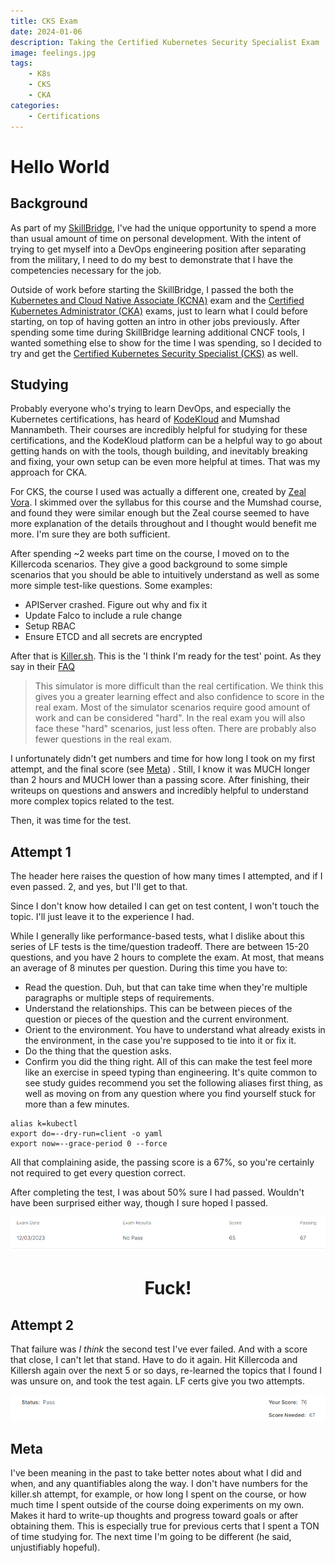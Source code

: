 ```yaml
---
title: CKS Exam
date: 2024-01-06
description: Taking the Certified Kubernetes Security Specialist Exam
image: feelings.jpg
tags: 
    - K8s
    - CKS
    - CKA
categories:
    - Certifications
---
```

# Hello World

## Background

As part of my [SkillBridge](https://skillbridge.osd.mil/), I've had the unique opportunity to spend a more than usual amount of time on personal development. With the intent of trying to get myself into a DevOps engineering position after separating from the military, I need to do my best to demonstrate that I have the competencies necessary for the job. 

Outside of work before starting the SkillBridge, I passed the both the [Kubernetes and Cloud Native Associate (KCNA)](https://training.linuxfoundation.org/certification/kubernetes-cloud-native-associate/) exam and the [Certified Kubernetes Administrator (CKA)](https://training.linuxfoundation.org/certification/certified-kubernetes-administrator-cka/) exams, just to learn what I could before starting, on top of having gotten an intro in other jobs previously. After spending some time during SkillBridge learning additional CNCF tools, I wanted something else to show for the time I was spending, so I decided to try and get the [Certified Kubernetes Security Specialist (CKS)](https://training.linuxfoundation.org/certification/certified-kubernetes-security-specialist/) as well. 

## Studying

Probably everyone who's trying to learn DevOps, and especially the Kubernetes certifications, has heard of [KodeKloud](https://kodekloud.com) and Mumshad Mannambeth. Their courses are incredibly helpful for studying for these certifications, and the KodeKloud platform can be a helpful way to go about getting hands on with the tools, though building, and inevitably breaking and fixing, your own setup can be even more helpful at times. That was my approach for CKA. 

For CKS, the course I used was actually a different one, created by [Zeal Vora](https://digitalu.udemy.com/course/certified-kubernetes-security-specialist-certification/). I skimmed over the syllabus for this course and the Mumshad course, and found they were similar enough but the Zeal course seemed to have more explanation of the details throughout and I thought would benefit me more. I'm sure they are both sufficient. 

After spending ~2 weeks part time on the course, I moved on to the Killercoda scenarios. They give a good background to some simple scenarios that you should be able to intuitively understand as well as some more simple test-like questions. Some examples:
* APIServer crashed. Figure out why and fix it
* Update Falco to include a rule change
* Setup RBAC
* Ensure ETCD and all secrets are encrypted

After that is [Killer.sh](https://killer.sh/cks). This is the 'I think I'm ready for the test' point. As they say in their [FAQ](https://killer.sh/faq) 

> This simulator is more difficult than the real certification. We think this gives you a greater learning effect and also confidence to score in the real exam. Most of the simulator scenarios require good amount of work and can be considered "hard". In the real exam you will also face these "hard" scenarios, just less often. There are probably also fewer questions in the real exam.

I unfortunately didn't get numbers and time for how long I took on my first attempt, and the final score (see [Meta](#Meta)) . Still, I know it was MUCH longer than 2 hours and MUCH lower than a passing score. After finishing, their writeups on questions and answers and incredibly helpful to understand more complex topics related to the test. 

Then, it was time for the test. 

## Attempt 1

The header here raises the question of how many times I attempted, and if I even passed. 2, and yes, but I'll get to that. 

Since I don't know how detailed I can get on test content, I won't touch the topic. I'll just leave it to the experience I had. 

While I generally like performance-based tests, what I dislike about this series of LF tests is the time/question tradeoff. There are between 15-20 questions, and you have 2 hours to complete the exam. At most, that means an average of 8 minutes per question. During this time you have to:
* Read the question. Duh, but that can take time when they're multiple paragraphs or multiple steps of requirements.
* Understand the relationships. This can be between pieces of the question or pieces of the question and the current environment. 
* Orient to the environment. You have to understand what already exists in the environment, in the case you're supposed to tie into it or fix it. 
* Do the thing that the question asks.
* Confirm you did the thing right. 
All of this can make the test feel more like an exercise in speed typing than engineering. It's quite common to see study guides recommend you set the following aliases first thing, as well as moving on from any question where you find yourself stuck for more than a few minutes. 
```
alias k=kubectl
export do=--dry-run=client -o yaml
export now=--grace-period 0 --force
```

All that complaining aside, the passing score is a 67%, so you're certainly not required to get every question correct. 

After completing the test, I was about 50% sure I had passed. Wouldn't have been surprised either way, though I sure hoped I passed. 

![](1.png)

<h1 style="text-align: center;">Fuck!</h1>

## Attempt 2

That failure was *I think* the second test I've ever failed. And with a score that close, I can't let that stand. Have to do it again. 
Hit Killercoda and Killersh again over the next 5 or so days, re-learned the topics that I found I was unsure on, and took the test again. LF certs give you two attempts. 

![](2.png "Title")

## Meta
I've been meaning in the past to take better notes about what I did and when, and any quantifiables along the way. I don't have numbers for the killer.sh attempt, for example, or how long I spent on the course, or how much time I spent outside of the course doing experiments on my own. Makes it hard to write-up thoughts and progress toward goals or after obtaining them. This is especially true for previous certs that I spent a TON of time studying for. The next time I'm going to be different (he said, unjustifiably hopeful).
